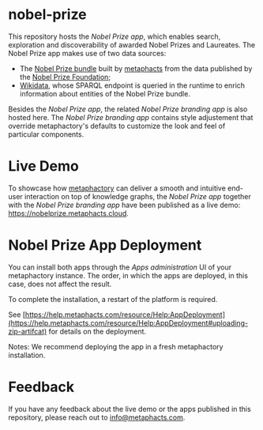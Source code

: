 # nobel-prize
This repository hosts the *Nobel Prize app*, which enables search, exploration and discoverability of awarded Nobel Prizes and Laureates. The Nobel Prize app makes use of two data sources:
* The [Nobel Prize bundle](https://github.com/metaphacts/nobel-prize-bundle) built by [metaphacts](https://metaphacts.com/) from the data published by the [Nobel Prize Foundation](https://www.nobelprize.org/the-nobel-prize-organisation/the-nobel-foundation/);
* [Wikidata](https://www.wikidata.org/wiki/Wikidata:Main_Page), whose SPARQL endpoint is queried in the runtime to enrich information about entities of the Nobel Prize bundle.

Besides the *Nobel Prize app*, the related *Nobel Prize branding app* is also hosted here. The *Nobel Prize branding app* contains style adjustement that override metaphactory's defaults to customize the look and feel of particular components. 

# Live Demo
To showcase how [metaphactory](https://metaphacts.com/product) can deliver a smooth and intuitive end-user interaction on top of knowledge graphs, the *Nobel Prize app* together with the *Nobel Prize branding app* have been published as a live demo: https://nobelprize.metaphacts.cloud.
# Nobel Prize App Deployment
You can install both apps through the *Apps administration* UI of your metaphactory instance. The order, in which the apps are deployed, in this case, does not affect the result. 

To complete the installation, a restart of the platform is required.

See [https://help.metaphacts.com/resource/Help:AppDeployment](https://help.metaphacts.com/resource/Help:AppDeployment#uploading-zip-artifcat) for details on the deployment.

Notes:
We recommend deploying the app in a fresh metaphactory installation. 

# Feedback
If you have any feedback about the live demo or the apps published in this repository, please reach out to info@metaphacts.com. 
